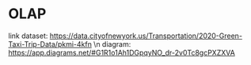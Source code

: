 # OLAP

link dataset: https://data.cityofnewyork.us/Transportation/2020-Green-Taxi-Trip-Data/pkmi-4kfn
\n
diagram: https://app.diagrams.net/#G1R1o1Ah1DGpqyNO_dr-2v0Tc8gcPXZXVA

